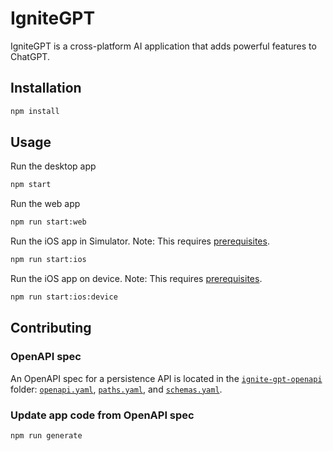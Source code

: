 # IgniteGPT

IgniteGPT is a cross-platform AI application that adds powerful features to ChatGPT.

## Installation

```sh
npm install
```

## Usage

Run the desktop app

```sh
npm start
```

Run the web app

```sh
npm run start:web
```

Run the iOS app in Simulator. Note: This requires [prerequisites](https://docs.expo.dev/workflow/ios-simulator/).

```sh
npm run start:ios
```

Run the iOS app on device. Note: This requires [prerequisites](https://docs.expo.dev/guides/ios-developer-mode/).

```sh
npm run start:ios:device
```

## Contributing

### OpenAPI spec

An OpenAPI spec for a persistence API is located in the [`ignite-gpt-openapi`](ignite-gpt-openapi) folder: [`openapi.yaml`](ignite-gpt-openapi/openapi.yaml), [`paths.yaml`](ignite-gpt-openapi/paths.yaml), and [`schemas.yaml`](ignite-gpt-openapi/schemas.yaml).

### Update app code from OpenAPI spec

```sh
npm run generate
```
